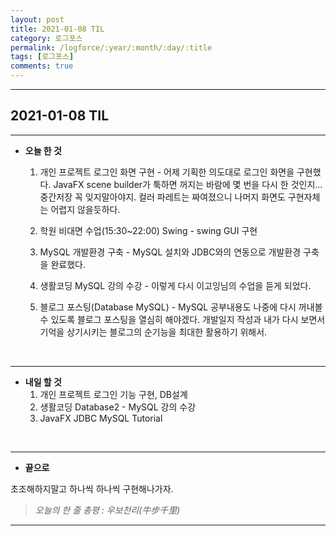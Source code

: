 ```yaml
---
layout: post
title: 2021-01-08 TIL
category: 로그포스
permalink: /logforce/:year/:month/:day/:title
tags: [로그포스]
comments: true
---
```


---

## 2021-01-08 TIL

---

- **오늘 한 것**

  1. 개인 프로젝트 로그인 화면 구현 - 어제 기획한 의도대로 로그인 화면을 구현했다. JavaFX scene builder가 툭하면 꺼지는 바람에 몇 번을 다시 한 것인지...중간저장 꼭 잊지말아야지. 컬러 파레트는 짜여졌으니 나머지 화면도 구현자체는 어렵지 않을듯하다.

  2. 학원 비대면 수업(15:30~22:00) Swing - swing GUI 구현

  3. MySQL 개발환경 구축 - MySQL 설치와 JDBC와의 연동으로 개발환경 구축을 완료했다.

  4. 생활코딩 MySQL 강의 수강 - 이렇게 다시 이고잉님의 수업을 듣게 되었다.

  5. 블로그 포스팅(Database MySQL) - MySQL 공부내용도 나중에 다시 꺼내볼수 있도록 블로그 포스팅을 열심히 해야겠다. 개발일지 작성과 내가 다시 보면서 기억을 상기시키는 블로그의 순기능을 최대한 활용하기 위해서.

  <br>

---

- **내일 할 것**
  1. 개인 프로젝트 로그인 기능 구현, DB설계
  2. 생활코딩 Database2 - MySQL 강의 수강
  3. JavaFX JDBC MySQL Tutorial

<br>

---

- **끝으로**

초조해하지말고 하나씩 하나씩 구현해나가자.

> _오늘의 한 줄 총평 : 우보천리(牛步千里)_

---
